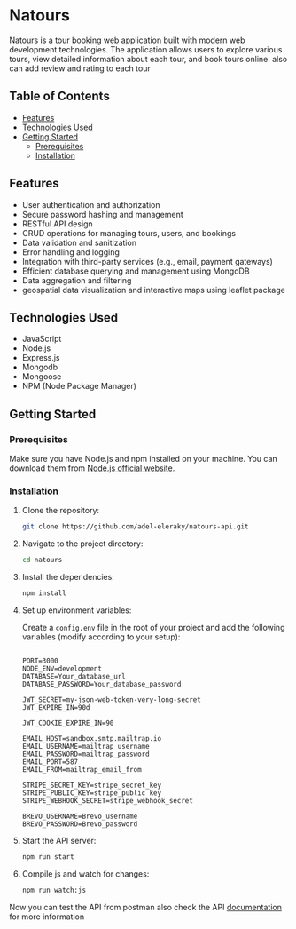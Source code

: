 # Natours

Natours is a tour booking web application built with modern web development technologies. The application allows users to explore various tours, view detailed information about each tour, and book tours online. 
also can add review and rating to each tour

## Table of Contents

- [Features](#features)
- [Technologies Used](#technologies-used)
- [Getting Started](#getting-started)
  - [Prerequisites](#prerequisites)
  - [Installation](#installation)


## Features

- User authentication and authorization
- Secure password hashing and management
- RESTful API design
- CRUD operations for managing tours, users, and bookings
- Data validation and sanitization
- Error handling and logging
- Integration with third-party services (e.g., email, payment gateways)
- Efficient database querying and management using MongoDB
- Data aggregation and filtering
- geospatial data visualization and interactive maps using leaflet package
  
## Technologies Used

- JavaScript
- Node.js
- Express.js
- Mongodb
- Mongoose
- NPM (Node Package Manager)

## Getting Started

### Prerequisites

Make sure you have Node.js and npm installed on your machine. You can download them from [Node.js official website](https://nodejs.org/).

### Installation

1. Clone the repository:
    ```sh
    git clone https://github.com/adel-eleraky/natours-api.git
    ```

2. Navigate to the project directory:
    ```sh
    cd natours
    ```

3. Install the dependencies:
    ```sh
    npm install
    ```

4. Set up environment variables:

    Create a `config.env` file in the root of your project and add the following variables (modify according to your setup):
    ```plaintext
    
   PORT=3000
    NODE_ENV=development
    DATABASE=Your_database_url
    DATABASE_PASSWORD=Your_database_password
    
    JWT_SECRET=my-json-web-token-very-long-secret
    JWT_EXPIRE_IN=90d
    
    JWT_COOKIE_EXPIRE_IN=90
    
    EMAIL_HOST=sandbox.smtp.mailtrap.io
    EMAIL_USERNAME=mailtrap_username
    EMAIL_PASSWORD=mailtrap_password
    EMAIL_PORT=587
    EMAIL_FROM=mailtrap_email_from
    
    STRIPE_SECRET_KEY=stripe_secret_key
    STRIPE_PUBLIC_KEY=stripe_public key
    STRIPE_WEBHOOK_SECRET=stripe_webhook_secret
    
    BREVO_USERNAME=Brevo_username
    BREVO_PASSWORD=Brevo_password
    ```

5. Start the API server:
    ```sh
    npm run start
    ```

6. Compile js and watch for changes:
    ```sh
    npm run watch:js
    ```

Now you can test the API from postman
also check the API [documentation](https://documenter.getpostman.com/view/30514600/2sA2xny9wd) for more information
